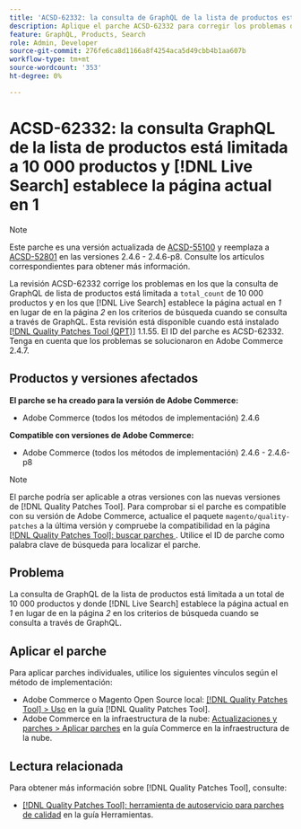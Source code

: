 ```yaml
---
title: 'ACSD-62332: la consulta de GraphQL de la lista de productos está limitada a 10 000 productos y  [!DNL Live Search] establece la página actual en 1'
description: Aplique el parche ACSD-62332 para corregir los problemas de Adobe Commerce en los que la consulta de GraphQL de lista de productos está limitada a un total de 10 000 productos y en los que  [!DNL Live Search] establece la página actual en *1* en lugar de en la página *2* en los criterios de búsqueda cuando se consulta mediante GraphQL.
feature: GraphQL, Products, Search
role: Admin, Developer
source-git-commit: 276fe6ca8d1166a8f4254aca5d49cbb4b1aa607b
workflow-type: tm+mt
source-wordcount: '353'
ht-degree: 0%

---
```


# ACSD-62332: la consulta GraphQL de la lista de productos está limitada a 10 000 productos y [!DNL Live Search] establece la página actual en 1

>[!NOTE]
>
>Este parche es una versión actualizada de [ACSD-55100](/help/tools/quality-patches-tool/patches-available-in-qpt/v1-1-46/acsd-55100-graphql-does-not-return-products-beyond-10k-in-the-search-results.md) y reemplaza a [ACSD-52801](/help/tools/quality-patches-tool/patches-available-in-qpt/v1-1-40/acsd-52801-graphql-product-filter-query-not-showing-partial-match-results.md) en las versiones 2.4.6 - 2.4.6-p8. Consulte los artículos correspondientes para obtener más información.

La revisión ACSD-62332 corrige los problemas en los que la consulta de GraphQL de lista de productos está limitada a `total_count` de 10 000 productos y en los que [!DNL Live Search] establece la página actual en *1* en lugar de en la página *2* en los criterios de búsqueda cuando se consulta a través de GraphQL. Esta revisión está disponible cuando está instalado [[!DNL Quality Patches Tool (QPT)]](/help/tools/quality-patches-tool/quality-patches-tool-to-self-serve-quality-patches.md) 1.1.55. El ID del parche es ACSD-62332. Tenga en cuenta que los problemas se solucionaron en Adobe Commerce 2.4.7.

## Productos y versiones afectados

**El parche se ha creado para la versión de Adobe Commerce:**

* Adobe Commerce (todos los métodos de implementación) 2.4.6

**Compatible con versiones de Adobe Commerce:**

* Adobe Commerce (todos los métodos de implementación) 2.4.6 - 2.4.6-p8

>[!NOTE]
>
>El parche podría ser aplicable a otras versiones con las nuevas versiones de [!DNL Quality Patches Tool]. Para comprobar si el parche es compatible con su versión de Adobe Commerce, actualice el paquete `magento/quality-patches` a la última versión y compruebe la compatibilidad en la página [[!DNL Quality Patches Tool]: buscar parches ](https://experienceleague.adobe.com/tools/commerce-quality-patches/index.html?lang=es). Utilice el ID de parche como palabra clave de búsqueda para localizar el parche.

## Problema

La consulta de GraphQL de la lista de productos está limitada a un total de 10 000 productos y donde [!DNL Live Search] establece la página actual en *1* en lugar de en la página *2* en los criterios de búsqueda cuando se consulta a través de GraphQL.

## Aplicar el parche

Para aplicar parches individuales, utilice los siguientes vínculos según el método de implementación:

* Adobe Commerce o Magento Open Source local: [[!DNL Quality Patches Tool] > Uso](/help/tools/quality-patches-tool/usage.md) en la guía [!DNL Quality Patches Tool].
* Adobe Commerce en la infraestructura de la nube: [Actualizaciones y parches > Aplicar parches](https://experienceleague.adobe.com/docs/commerce-cloud-service/user-guide/develop/upgrade/apply-patches.html?lang=es) en la guía Commerce en la infraestructura de la nube.


## Lectura relacionada

Para obtener más información sobre [!DNL Quality Patches Tool], consulte:

* [[!DNL Quality Patches Tool]: herramienta de autoservicio para parches de calidad](/help/tools/quality-patches-tool/quality-patches-tool-to-self-serve-quality-patches.md) en la guía Herramientas.
